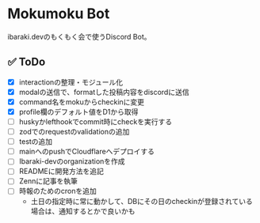 # Mokumoku Bot

ibaraki.devのもくもく会で使うDiscord Bot。

## ✅ ToDo
- [x] interactionの整理・モジュール化
- [x] modalの送信で、formatした投稿内容をdiscordに送信
- [x] command名をmokuからcheckinに変更
- [x] profile欄のデフォルト値をD1から取得
- [ ] huskyかlefthookでcommit時にcheckを実行する
- [ ] zodでのrequestのvalidationの追加
- [ ] testの追加
- [ ] mainへのpushでCloudflareへデプロイする
- [ ] Ibaraki-devのorganizationを作成
- [ ] READMEに開発方法を追記
- [ ] Zennに記事を執筆
- [ ] 時報のためのcronを追加
  - 土日の指定時に常に動かして、DBにその日のcheckinが登録されている場合は、通知するとかで良いかも
